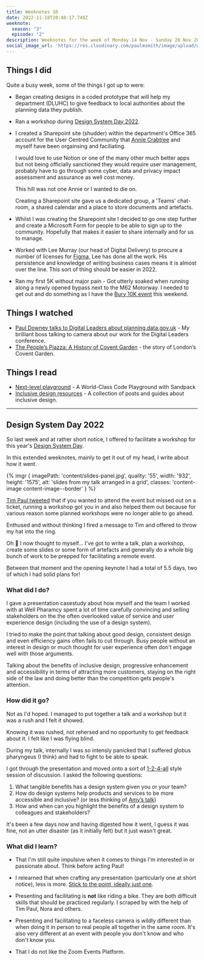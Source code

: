 ```yaml
---
title: Weeknotes 10
date: 2022-11-18T20:48:17.748Z
weeknote:
  season: "3"
  episode: "2"
description: Weeknotes for the week of Monday 14 Nov - Sunday 20 Nov 2022
social_image_url: 'https://res.cloudinary.com/paulmsmith/image/upload/w_1000,ar_1:1,c_fill,g_auto,e_art:hokusai/v1668874748/w1600_zwklf8.webp'
---
```


## Things I did

Quite a busy week, some of the things I got up to were:

- Began creating designs in a coded prototype that will help my department (DLUHC) to give feedback to local authorities about the planning data they publish.

- Ran a workshop during [Design System Day 2022](#design-system-day-2022).

- I created a Sharepoint site (shudder) within the department's Office 365 account for the User Centred Community that [Annie Crabtree](https://twitter.com/thisisacrab) and myself have been orgainsing and faciliating.

  I would love to use Notion or one of the many other much better apps but not being officially sanctioned they would require user management, probably have to go through some cyber, data and privacy impact assessment and assurance as well cost money.

  This hill was not one Annie or I wanted to die on.

  Creating a Sharepoint site gave us a dedicated group, a 'Teams' chat-room, a shared calendar and a place to store documents and artefacts.

- Whilst I was creating the Sharepoint site I decided to go one step further and create a Microsoft Form for people to be able to sign up to the community. Hopefully that makes it easier to share internally and for us to manage.

- Worked with Lee Murray (our head of Digital Delivery) to procure a number of licenses for [Figma](https://figma.com), Lee has done all the work. His persistence and knowledge of writing business cases means it is almost over the line. This sort of thing should be easier in 2022.

- Ran my first 5K without major pain - Got utterly soaked when running along a newly opened bypass next to the M62 Motorway. I needed to get out and do something as I have the [Bury 10K event](https://www.runforall.com/events/10k/bury-10k/) this weekend.

## Things I watched

- [Paul Downey talks to Digital Leaders about planning.data.gov.uk](https://www.youtube.com/watch?v=foumowJyFYw) - My brilliant boss talking to camera about our work for the Digital Leaders conference.
- [The People’s Piazza: A History of Covent Garden](https://www.bbc.co.uk/iplayer/episode/p0d4s5dm/the-peoples-piazza-a-history-of-covent-garden) - the story of London’s Covent Garden.

## Things I read

- [Next-level playground](https://www.joshwcomeau.com/react/next-level-playground/) - A World-Class Code Playground with Sandpack
- [Inclusive design resources](https://www.benjystanton.co.uk/blog/inclusive-design-resources/) - A collection of posts and guides about inclusive design.

---

## Design System Day 2022

So last week and at rather short notice, I offered to facilitate a workshop for this year's [Design System Day](https://designnotes.blog.gov.uk/2022/08/16/join-us-for-design-system-day-2022/).

In this extended weeknotes, mainly to get it out of my head, I write about how it went.

{% imgr { imagePath: 'content/slides-panel.jpg', quality: '55',  width: '932', height: '1575', alt: 'slides from my talk arranged in a grid', classes: 'content-image content-image--border' } %}

[Tim Paul tweeted](https://twitter.com/timpaul/status/1589937360912887808?s=20&t=9AKrSSPWuFUbqgFLo9todw) that if you wanted to attend the event but missed out on a ticket, running a workshop got you in and also helped them out because for various reason some planned workshops were no longer able to go ahead.

Enthused and without thinking I fired a message to Tim and offered to throw my hat into the ring.

Oh 💩 I now thought to myself... I've got to write a talk, plan a workshop, create some slides or some form of artefacts and generally do a whole big bunch of work to be prepped for facilitating a remote event.

Between that moment and the opening keynote I had a total of 5.5 days, two of which I had solid plans for!

### What did I do?

I gave a presentation casestudy about how myself and the team I worked with at Well Pharamcy spent a lot of time carefully convincing and selling stakeholders on the the often overlooked value of service and user experience design (including the use of a design system).

I tried to make the point that talking about good design, consistent design and even efficiency gains often fails to cut through. Busy people without an interest in design or much thought for user experience often don't engage well with those arguments.

Talking about the benefits of inclusive design, progressive enhancement and accessibility in terms of attracting more customers, staying on the right side of the law and doing better than the competition gets people's attention.


### How did it go?

Not as I'd hoped. I managed to put together a talk and a workshop but it was a rush and I felt it showed.

Knowing it was rushed, not rehersed and no opportunity to get feedback about it. I felt like I was flying blind.

During my talk, internally I was so intensly panicked that I suffered globus pharyngeus (I think) and had to fight to be able to speak.

I got through the presentation and moved onto a sort of [1-2-4-all](https://www.liberatingstructures.com/1-1-2-4-all/) style session of discussion. I asked the following questions:

1. What tangible benefits has a design system given you or your team?
2. How do design systems help products and services to be more accessible and inclusive? (or less thinking of [Amy’s talk](https://amyhupe.co.uk/articles/building-conscious-design-systems/))
3. How and when can you highlight the benefits of a design system to colleagues and stakeholders?


It's been a few days now and having digested how it went, I guess it was fine, not an utter disaster (as it initially felt) but it just wasn't great.

### What did I learn?

- That I'm still quite impulsive when it comes to things I'm interested in or passionate about. Think before acting Paul!

- I relearned that when crafting any presentation (particularly one at short notice), less is more. [Stick to the point, ideally just one](https://www.thetimes.co.uk/article/speeches-should-stick-to-the-point-ideally-just-one-zs38fmq78).

- Presenting and facilitating is **not** like riding a bike. They are both difficult skills that should be practiced regularly. I scraped by with the help of Tim Paul, Nora and others.

- Presenting and facilitating to a faceless camera is wildly different than when doing it in person to real people all together in the same room. It's also very different at an event with people you don't know and who don't know you.

- That I do not like the Zoom Events Platform.
